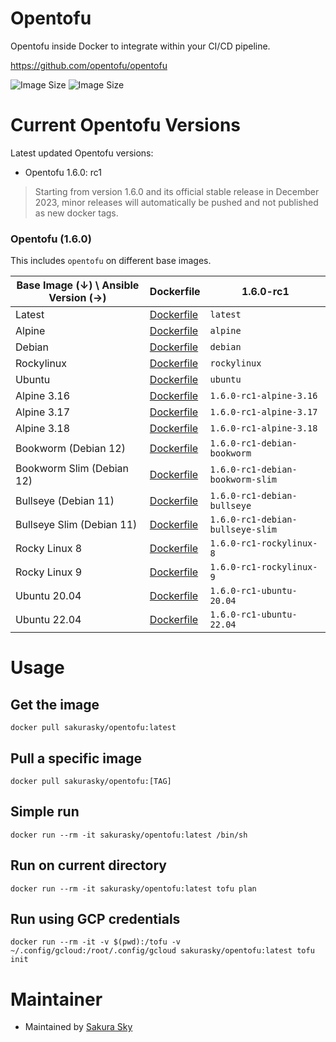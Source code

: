 # Opentofu
Opentofu inside Docker to integrate within your CI/CD pipeline.  

https://github.com/opentofu/opentofu


![Image Size](https://img.shields.io/docker/pulls/sakurasky/opentofu "Image Size") ![Image Size](https://img.shields.io/docker/image-size/sakurasky/opentofu/latest "Image Size")

# Current Opentofu Versions

Latest updated Opentofu versions: 

* Opentofu 1.6.0: rc1

> Starting from version 1.6.0 and its official stable release in December 2023, minor releases will automatically be pushed and not published as new docker tags.

### Opentofu (1.6.0)

This includes `opentofu` on different base images.

| Base Image (↓) \ Ansible Version (→) | Dockerfile                                                                                                        | 1.6.0-rc1                        |
|--------------------------------------|-------------------------------------------------------------------------------------------------------------------|-------------------------------------|
| Latest                               | [Dockerfile](https://github.com/sakura-sky/docker-opentofu/blob/main/opentofu/alpine318/Dockerfile)            | `latest`                            |
| Alpine                               | [Dockerfile](https://github.com/sakura-sky/docker-opentofu/blob/main/opentofu/alpine318/Dockerfile)            | `alpine`                            |
| Debian                               | [Dockerfile](https://github.com/sakura-sky/docker-opentofu/blob/main/opentofu/debian-bookworm-slim/Dockerfile) | `debian`                            |
| Rockylinux                           | [Dockerfile](https://github.com/sakura-sky/docker-opentofu/blob/main/opentofu/rocky9/Dockerfile)               | `rockylinux`                        |
| Ubuntu                               | [Dockerfile](https://github.com/sakura-sky/docker-opentofu/blob/main/opentofu/ubuntu2204/Dockerfile)           | `ubuntu`                            |
| Alpine 3.16                          | [Dockerfile](https://github.com/sakura-sky/docker-opentofu/blob/main/opentofu/alpine316/Dockerfile)            | `1.6.0-rc1-alpine-3.16`          |
| Alpine 3.17                          | [Dockerfile](https://github.com/sakura-sky/docker-opentofu/blob/main/opentofu/alpine317/Dockerfile)            | `1.6.0-rc1-alpine-3.17`          |
| Alpine 3.18                          | [Dockerfile](https://github.com/sakura-sky/docker-opentofu/blob/main/opentofu/alpine318/Dockerfile)            | `1.6.0-rc1-alpine-3.18`          |
| Bookworm (Debian 12)                 | [Dockerfile](https://github.com/sakura-sky/docker-opentofu/blob/main/opentofu/debian-bookworm/Dockerfile)      | `1.6.0-rc1-debian-bookworm`      |
| Bookworm Slim (Debian 12)            | [Dockerfile](https://github.com/sakura-sky/docker-opentofu/blob/main/opentofu/debian-bookworm-slim/Dockerfile) | `1.6.0-rc1-debian-bookworm-slim` |
| Bullseye (Debian 11)                 | [Dockerfile](https://github.com/sakura-sky/docker-opentofu/blob/main/opentofu/debian-bullseye/Dockerfile)      | `1.6.0-rc1-debian-bullseye`      |
| Bullseye Slim (Debian 11)            | [Dockerfile](https://github.com/sakura-sky/docker-opentofu/blob/main/opentofu/debian-bullseye-slim/Dockerfile) | `1.6.0-rc1-debian-bullseye-slim` |
| Rocky Linux 8                        | [Dockerfile](https://github.com/sakura-sky/docker-opentofu/blob/main/opentofu/rocky8/Dockerfile)               | `1.6.0-rc1-rockylinux-8`         |
| Rocky Linux 9                        | [Dockerfile](https://github.com/sakura-sky/docker-opentofu/blob/main/opentofu/rocky9/Dockerfile)               | `1.6.0-rc1-rockylinux-9`         |
| Ubuntu 20.04                         | [Dockerfile](https://github.com/sakura-sky/docker-opentofu/blob/main/opentofu/ubuntu2004/Dockerfile)           | `1.6.0-rc1-ubuntu-20.04`         |
| Ubuntu 22.04                         | [Dockerfile](https://github.com/sakura-sky/docker-opentofu/blob/main/opentofu/ubuntu2204/Dockerfile)           | `1.6.0-rc1-ubuntu-22.04`         |


# Usage
## Get the image
```
docker pull sakurasky/opentofu:latest
```
## Pull a specific image
```
docker pull sakurasky/opentofu:[TAG]
```

## Simple run
```
docker run --rm -it sakurasky/opentofu:latest /bin/sh
```

## Run on current directory
```
docker run --rm -it sakurasky/opentofu:latest tofu plan
```

## Run using GCP credentials
```
docker run --rm -it -v $(pwd):/tofu -v ~/.config/gcloud:/root/.config/gcloud sakurasky/opentofu:latest tofu init
```

# Maintainer

* Maintained by [Sakura Sky](https://sakurasky.com/)